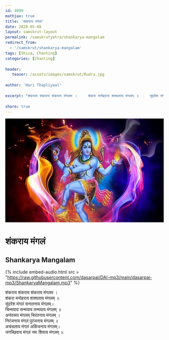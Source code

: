 ```yaml
---    
id: 4099    
mathjax: true    
title: 'शंकराय मंगलं'    
date: 2020-05-08    
layout: samskrut-layout 
permalink: /samskrutyatra/shankarya-mangalam
redirect_from: 
  - '/samskrut/shankarya-mangalam'
tags: [Shiva, Chanting]
categories: [Chanting]
    
header:    
   teaser: /assets/images/samskrut/Rudra.jpg    
    
author: 'Hari Thapliyaal'    
    
excerpt: "शंकराय शंकराय शंकराय मंगलम ।     शंकरा मनोहराय शाश्वताय मंगलम् ॥     सुंदरेश मंगलं सनातनाय मंगलम्।     चिन्मयाय सन्मयाय तन्मयाय मंगलम् ॥"   
    
share: true    
---    
```

    
![](/assets/images/samskrut/Rudra.jpg)    
    
# शंकराय मंगलं     
## Shankarya Mangalam    
    
{% include embed-audio.html src = "https://raw.githubusercontent.com/dasarpai/DAI-mp3/main/dasarpai-mp3/ShankaryaMangalam.mp3" %}     
    
शंकराय शंकराय शंकराय मंगलम ।     
शंकरा मनोहराय शाश्वताय मंगलम् ॥     
सुंदरेश मंगलं सनातनाय मंगलम्।     
चिन्मयाय सन्मयाय तन्मयाय मंगलम् ॥     
अनंतरूप मंगलम् चिरंतनाय मंगलम् ।     
निरंजनाय मंगलं पुरंजनाय मंगलम् ॥     
अचंचलाय मंगलं अकिंचनाय मंगलम्।     
जगच्छिवाय मंगलं नमः शिवाय मंगलम् ॥    
    
